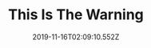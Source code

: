 ---
title: This Is The Warning
artist: Dead Letter Circus
date: 2019-11-16T02:09:10.552Z
cover: tumblr_oeb9nlsdpn1vfaqyoo1_1280.jpg
styles:
  - Alternative Rock
  - Progressive Rock
links:
  spotify: https://open.spotify.com/album/358GkVbGoo9mrJzZgrkBh8?si=GFTirUbNRvaWfHBUZwWWRg
  youtube: https://music.youtube.com/watch?v=9TDJdG_pPK8
  applemusic: https://itunes.apple.com/us/album/this-is-the-warning/611628677?uo=4
  soundcloud: ""
  bandcamp: ""
  googleplay: https://play.google.com/music/m/B7pv5ukmecpviygahidndxke2qu?signup_if_needed=1
  deezer: ""
---
